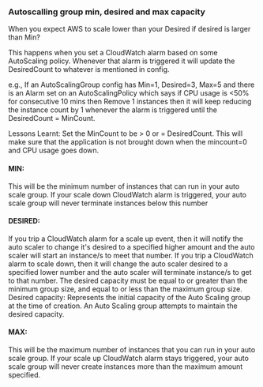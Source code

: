 ### Autoscalling group min, desired and max capacity
When you expect AWS to scale lower than your Desired if desired is larger than Min?

This happens when you set a CloudWatch alarm based on some AutoScaling policy. Whenever that alarm is triggered it will update the DesiredCount to whatever is mentioned in config.

e.g., If an AutoScalingGroup config has Min=1, Desired=3, Max=5 and there is an Alarm set on an AutoScalingPolicy which says if CPU usage is <50% for consecutive 10 mins then Remove 1 instances then it will keep reducing the instance count by 1 whenever the alarm is triggered until the DesiredCount = MinCount.

Lessons Learnt: Set the MinCount to be > 0 or = DesiredCount. This will make sure that the application is not brought down when the mincount=0 and CPU usage goes down.

#### MIN: 
This will be the minimum number of instances that can run in your auto scale group. If your scale down CloudWatch alarm is triggered, your auto scale group will never terminate instances below this number

#### DESIRED: 
If you trip a CloudWatch alarm for a scale up event, then it will notify the auto scaler to change it's desired to a specified higher amount and the auto scaler will start an instance/s to meet that number. If you trip a CloudWatch alarm to scale down, then it will change the auto scaler desired to a specified lower number and the auto scaler will terminate instance/s to get to that number.
The desired capacity must be equal to or greater than the minimum group size, and equal to or less than the maximum group size. Desired capacity: Represents the initial capacity of the Auto Scaling group at the time of creation. An Auto Scaling group attempts to maintain the desired capacity.

#### MAX: 
This will be the maximum number of instances that you can run in your auto scale group. If your scale up CloudWatch alarm stays triggered, your auto scale group will never create instances more than the maximum amount specified.

